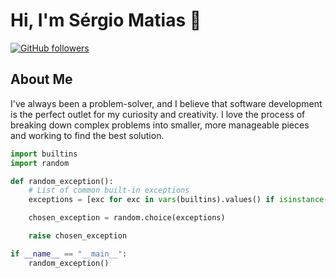 # Hi, I'm Sérgio Matias 👋

[![GitHub followers](https://img.shields.io/github/followers/chiefmatias?style=social)](https://github.com/chiefmatias)

## About Me

I've always been a problem-solver, and I believe that software development is the perfect outlet for my curiosity and creativity. I love the process of breaking down complex problems into smaller, more manageable pieces and working to find the best solution.

```python
import builtins
import random

def random_exception():
    # List of common built-in exceptions
    exceptions = [exc for exc in vars(builtins).values() if isinstance(exc, type) and issubclass(exc, BaseException)]

    chosen_exception = random.choice(exceptions)

    raise chosen_exception

if __name__ == "__main__":
    random_exception()
```
